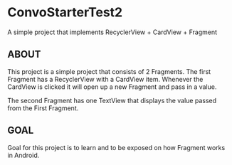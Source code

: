 # ConvoStarterTest2

A simple project that implements RecyclerView + CardView + Fragment

## ABOUT

This project is a simple project that consists of 2 Fragments. 
The first Fragment has a RecyclerView with a CardView item.
Whenever the CardView is clicked it will open up a new Fragment and pass in a value.

The second Fragment has one TextView that displays the value passed from the First Fragment.

## GOAL   

Goal for this project is to learn and to be exposed on how Fragment works in Android.
